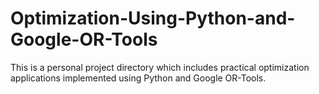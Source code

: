 # Optimization-Using-Python-and-Google-OR-Tools

This is a personal project directory which includes practical optimization applications implemented using Python and Google OR-Tools.
